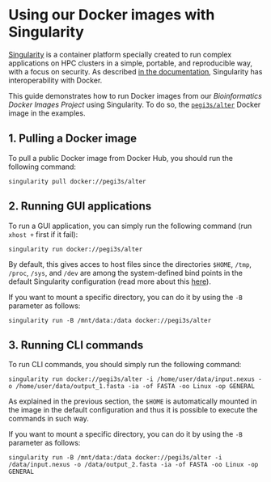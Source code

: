 # Using our Docker images with Singularity

[Singularity](https://sylabs.io/docs/) is a container platform specially created to run complex applications on HPC clusters in a simple, portable, and reproducible way, with a focus on security. As described [in the documentation](https://sylabs.io/guides/3.5/user-guide/singularity_and_docker.html), Singularity has interoperability with Docker.

This guide demonstrates how to run Docker images from our *Bioinformatics Docker Images Project* using Singularity. To do so, the [`pegi3s/alter`](https://hub.docker.com/r/pegi3s/alter) Docker image in the examples.

## 1. Pulling a Docker image

To pull a public Docker image from Docker Hub, you should run the following command:

```shell
singularity pull docker://pegi3s/alter
```

## 2. Running GUI applications

To run a GUI application, you can simply run the following command (run `xhost +` first if it fail):

```shell
singularity run docker://pegi3s/alter
```

By default, this gives acces to host files since the directories `$HOME`, `/tmp`, `/proc`, `/sys`, and `/dev` are among the system-defined bind points in the default Singularity configuration (read more about this [here](https://singularity.lbl.gov/docs-mount)).

If you want to mount a specific directory, you can do it by using the `-B` parameter as follows:

```shell
singularity run -B /mnt/data:/data docker://pegi3s/alter
```

## 3. Running CLI commands

To run CLI commands, you should simply run the following command:

```shell
singularity run docker://pegi3s/alter -i /home/user/data/input.nexus -o /home/user/data/output_1.fasta -ia -of FASTA -oo Linux -op GENERAL
```

As explained in the previous section, the `$HOME` is automatically mounted in the image in the default configuration and thus it is possible to execute the commands in such way.

If you want to mount a specific directory, you can do it by using the `-B` parameter as follows:

```shell
singularity run -B /mnt/data:/data docker://pegi3s/alter -i /data/input.nexus -o /data/output_2.fasta -ia -of FASTA -oo Linux -op GENERAL
```
